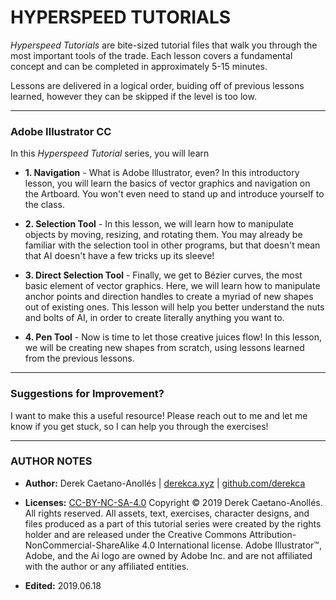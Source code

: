 # HYPERSPEED TUTORIALS

*Hyperspeed Tutorials* are bite-sized tutorial files that walk you through the most important tools of the trade. Each lesson covers a fundamental concept and can be completed in approximately 5-15 minutes.

Lessons are delivered in a logical order, buiding off of previous lessons learned, however they can be skipped if the level is too low.

- - -

### Adobe Illustrator CC

In this *Hyperspeed Tutorial* series, you will learn

- **1. Navigation** - What is Adobe Illustrator, even? In this introductory lesson, you will learn the basics of vector graphics and navigation on the Artboard. You won't even need to stand up and introduce yourself to the class.

- **2. Selection Tool** - In this lesson, we will learn how to manipulate objects by moving, resizing, and rotating them. You may already be familiar with the selection tool in other programs, but that doesn't mean that AI doesn't have a few tricks up its sleeve!

- **3. Direct Selection Tool** - Finally, we get to Bézier curves, the most basic element of vector graphics. Here, we will learn how to manipulate anchor points and direction handles to create a myriad of new shapes out of existing ones. This lesson will help you better understand the nuts and bolts of AI, in order to create literally anything you want to.

- **4. Pen Tool** - Now is time to let those creative juices flow! In this lesson, we will be creating new shapes from scratch, using lessons learned from the previous lessons.

- - -

### Suggestions for Improvement?

I want to make this a useful resource! Please reach out to me and let me know if you get stuck, so I can help you through the exercises!

- - -

### AUTHOR NOTES

- **Author:** Derek Caetano-Anollés | [derekca.xyz](http://derekca.xyz) | [github.com/derekca](https://github.com/derekca)

- **Licenses:** [CC-BY-NC-SA-4.0](https://creativecommons.org/licenses/by-nc-sa/4.0) Copyright © 2019 Derek Caetano-Anollés. All rights reserved. All assets, text, exercises, character designs, and files produced as a part of this tutorial series were created by the rights holder and are released under the Creative Commons Attribution-NonCommercial-ShareAlike 4.0 International license. Adobe Illustrator™, Adobe, and the Ai logo are owned by Adobe Inc. and are not affiliated with the author or any affiliated entities.

- **Edited:** 2019.06.18





